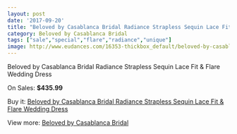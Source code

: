 ```yaml
---
layout: post
date: '2017-09-20'
title: "Beloved by Casablanca Bridal Radiance Strapless Sequin Lace Fit & Flare Wedding Dress"
category: Beloved by Casablanca Bridal
tags: ["sale","special","flare","radiance","unique"]
image: http://www.eudances.com/16353-thickbox_default/beloved-by-casablanca-bridal-radiance-strapless-sequin-lace-fit-flare-wedding-dress.jpg
---
```

Beloved by Casablanca Bridal Radiance Strapless Sequin Lace Fit & Flare Wedding Dress

On Sales: **$435.99**
<a href="https://www.eudances.com/en/beloved-by-casablanca-bridal/4815-beloved-by-casablanca-bridal-radiance-strapless-sequin-lace-fit-flare-wedding-dress.html"><amp-img layout="responsive" width="600" height="600" src="//www.eudances.com/16353-thickbox_default/beloved-by-casablanca-bridal-radiance-strapless-sequin-lace-fit-flare-wedding-dress.jpg" alt="Beloved by Casablanca Bridal Radiance Strapless Sequin Lace Fit & Flare Wedding Dress 0" /></a>
<a href="https://www.eudances.com/en/beloved-by-casablanca-bridal/4815-beloved-by-casablanca-bridal-radiance-strapless-sequin-lace-fit-flare-wedding-dress.html"><amp-img layout="responsive" width="600" height="600" src="//www.eudances.com/16355-thickbox_default/beloved-by-casablanca-bridal-radiance-strapless-sequin-lace-fit-flare-wedding-dress.jpg" alt="Beloved by Casablanca Bridal Radiance Strapless Sequin Lace Fit & Flare Wedding Dress 1" /></a>
<a href="https://www.eudances.com/en/beloved-by-casablanca-bridal/4815-beloved-by-casablanca-bridal-radiance-strapless-sequin-lace-fit-flare-wedding-dress.html"><amp-img layout="responsive" width="600" height="600" src="//www.eudances.com/16354-thickbox_default/beloved-by-casablanca-bridal-radiance-strapless-sequin-lace-fit-flare-wedding-dress.jpg" alt="Beloved by Casablanca Bridal Radiance Strapless Sequin Lace Fit & Flare Wedding Dress 2" /></a>

Buy it: [Beloved by Casablanca Bridal Radiance Strapless Sequin Lace Fit & Flare Wedding Dress](https://www.eudances.com/en/beloved-by-casablanca-bridal/4815-beloved-by-casablanca-bridal-radiance-strapless-sequin-lace-fit-flare-wedding-dress.html "Beloved by Casablanca Bridal Radiance Strapless Sequin Lace Fit & Flare Wedding Dress")

View more: [Beloved by Casablanca Bridal](https://www.eudances.com/en/89-beloved-by-casablanca-bridal "Beloved by Casablanca Bridal")